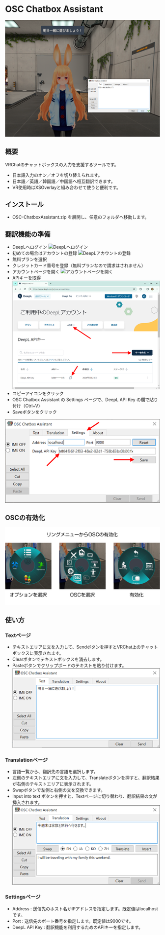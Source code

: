 # OSC Chatbox Assistant

![OSC Chatbox Assistant](0.png)

## 概要

VRChatのチャットボックスの入力を支援するツールです。

- 日本語入力のオン／オフを切り替えられます。
- 日本語／英語／韓国語／中国語へ相互翻訳できます。
- VR使用時はXSOverlayと組み合わせて使うと便利です。

## インストール

- OSC-ChatboxAssistant.zip を展開し、任意のフォルダへ移動します。

## 翻訳機能の準備

- DeepLへログイン
![DeepLへログイン](1.png)
- 初めての場合はアカウントの登録
![DeepLアカウントの登録](2.png)
- 無料プランを選択
- クレジットカード番号を登録（無料プランなので請求はされません）
- アカウントページを開く 
![アカウントページを開く](3.png)
- APIキーを取得
![ご利用中のDeepLアカウント](4.png)
- コピーアイコンをクリック
- OSC Chatbox Assistant の Settings ページで、DeepL API Key の欄で貼り付け（Ctrl+V）
- Saveボタンをクリック

![Settingsページ](5.png)

## OSCの有効化

![OSCの有効化](8.png)

## 使い方

### Textページ

- テキストエリアに文を入力して、Sendボタンを押すとVRChat上のチャットボックスに表示されます。
- Clearボタンでテキストボックスを消去します。
- Pasteボタンでクリップボードのテキストを貼り付けます。
![Textページ](6.png)

### Translationページ

- 言語一覧から、翻訳先の言語を選択します。
- 左側のテキストエリアに文を入力して、Translateボタンを押すと、翻訳結果が右側のテキストエリアに表示されます。
- Swapボタンで左側と右側の文を交換できます。
- Input into text ボタンを押すと、Textページに切り替わり、翻訳結果の文が挿入されます。
![Translationページ](7.png)

### Settingsページ

- Address : 送信先のホスト名かIPアドレスを指定します。既定値はlocalhostです。
- Port : 送信先のポート番号を指定します。既定値は9000です。
- DeepL API Key : 翻訳機能を利用するためのAPIキーを指定します。

